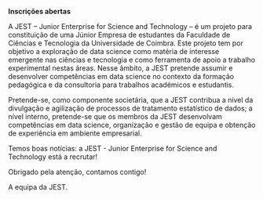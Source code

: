 ﻿**Inscrições abertas**

A JEST – Junior Enterprise for Science and Technology – é um projeto para constituição de uma Júnior Empresa de estudantes da Faculdade de Ciências e Tecnologia da Universidade de Coimbra. Este projeto tem por objetivo a exploração de data science como matéria de interesse emergente nas ciências e tecnologia e como ferramenta de apoio a trabalho experimental nestas áreas. Nesse âmbito, a JEST pretende assumir e desenvolver competências em data science no contexto da formação pedagógica e da consultoria para trabalhos académicos e estudantis.

Pretende-se, como componente societária, que a JEST contribua a nível da divulgação e agilização de processos de tratamento estatístico de dados; a nível interno, pretende-se que os membros da JEST desenvolvam competências em data science, organização e gestão de equipa e obtenção de experiência em ambiente empresarial.

Temos boas notícias: a JEST - Junior Enterprise for Science and Technology está a recrutar!

Obrigado pela atenção, contamos contigo!


A equipa da JEST.


